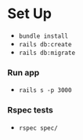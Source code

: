 # Set Up

- `bundle install`
- `rails db:create`
- `rails db:migrate`

### Run app

- `rails s -p 3000`

### Rspec tests

- `rspec spec/`

